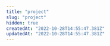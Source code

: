 ```yaml
---
title: "project"
slug: "project"
hidden: true
createdAt: "2022-10-28T14:55:47.381Z"
updatedAt: "2022-10-28T14:55:47.381Z"
---
```

